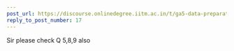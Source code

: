 ```yaml
---
post_url: https://discourse.onlinedegree.iitm.ac.in/t/ga5-data-preparation-discussion-thread-tds-jan-2025/166576/27
reply_to_post_number: 17
---
```

Sir please check Q 5,8,9 also